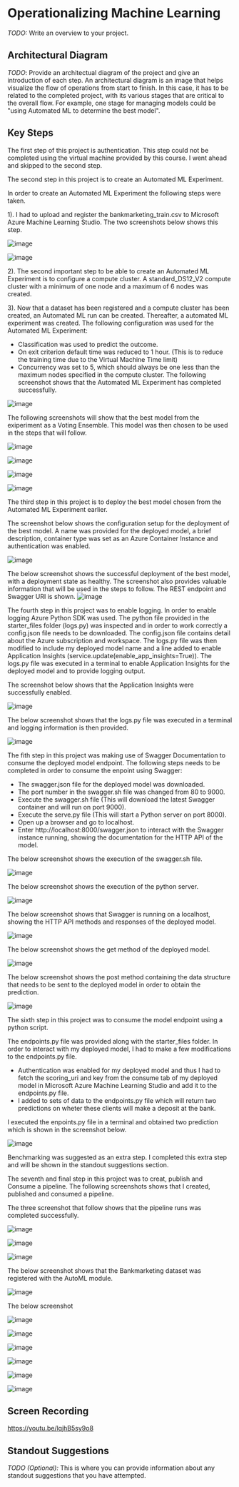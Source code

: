 # Operationalizing Machine Learning

*TODO:* Write an overview to your project.

## Architectural Diagram
*TODO*: Provide an architectual diagram of the project and give an introduction of each step. An architectural diagram is an image that helps visualize the flow of operations from start to finish. In this case, it has to be related to the completed project, with its various stages that are critical to the overall flow. For example, one stage for managing models could be "using Automated ML to determine the best model". 

## Key Steps
The first step of this project is authentication.  This step could not be completed using the virtual machine provided by this course.  I went ahead and skipped to the second step.

The second step in this project is to create an Automated ML Experiment.

In order to create an Automated ML Experiment the following steps were taken.

1). I had to upload and register the bankmarketing_train.csv to Microsoft Azure Machine Learning Studio.  The two screenshots below shows this step.

![image](https://user-images.githubusercontent.com/77330289/146927691-faec63e6-0612-4b44-8003-7eb2da178382.png)

![image](https://user-images.githubusercontent.com/77330289/146927731-2da425af-3247-4191-9c7c-57ce4f7049ae.png)

2).  The second important step to be able to create an Automated ML Experiment is to configure a compute cluster.  A standard_DS12_V2 compute cluster with a minimum of one node and a maximum of 6 nodes was created.

3).  Now that a dataset has been registered and a compute cluster has been created, an Automated ML run can be created.  Thereafter, a automated ML experiment was created.  The following configuration was used for the Automated ML Experiment:
- Classification was used to predict the outcome.
- On exit criterion default time was reduced to 1 hour. (This is to reduce the training time due to the Virtual Machine Time limit)
- Concurrency was set to 5, which should always be one less than the maximum nodes specified in the compute cluster.
The following screenshot shows that the Automated ML Experiment has completed successfully.

![image](https://user-images.githubusercontent.com/77330289/146929209-0c0af3d9-5950-47ea-804b-5c0561b3a677.png)

The following screenshots will show that the best model from the exiperiment as a Voting Ensemble.  This model was then chosen to be used in the steps that will follow.

![image](https://user-images.githubusercontent.com/77330289/146930181-8d6a7789-4173-4bd5-8de7-53f9bdd70b58.png)

![image](https://user-images.githubusercontent.com/77330289/146930231-69a377d1-0792-4b49-a258-3820788d22f6.png)

![image](https://user-images.githubusercontent.com/77330289/146930251-db7a9cb0-4db5-482f-bf75-f6b3f20a0a80.png)

![image](https://user-images.githubusercontent.com/77330289/146930268-6c296491-0078-4813-85d5-83cb44f3a0da.png)

The third step in this project is to deploy the best model chosen from the Automated ML Experiment earlier.

The screenshot below shows the configuration setup for the deployment of the best model.  A name was provided for the deployed model, a brief description, container type was set as an Azure Container Instance and authentication was enabled.

![image](https://user-images.githubusercontent.com/77330289/146930569-38fb6bb1-3098-441b-90d7-03c80b1c5ffd.png)

The below screenshot shows the successful deployment of the best model, with a deployment state as healthy.  The screenshot also provides valuable information that will be used in the steps to follow.  The REST endpoint and Swagger URI is shown.
![image](https://user-images.githubusercontent.com/77330289/146930549-64ed3fe2-e323-42bf-bd5e-bebd53a73ce6.png)

The fourth step in this project was to enable logging.  In order to enable logging Azure Python SDK was used.  The python file provided in the starter_files folder (logs.py) was inspected and in order to work correctly a config.json file needs to be downloaded.  The config.json file contains detail about the Azure subscription and workspace.  The logs.py file was then modified to include my deployed model name and a line added to enable Application Insights (service.update(enable_app_insights=True)).  The logs.py file was executed in a terminal to enable Application Insights for the deployed model and to provide logging output.

The screenshot below shows that the Application Insights were successfully enabled.

![image](https://user-images.githubusercontent.com/77330289/146931997-de856c76-9f80-4251-a37a-c0057140514d.png)

The below screenshot shows that the logs.py file was executed in a terminal and logging information is then provided.

![image](https://user-images.githubusercontent.com/77330289/146932839-65174e42-ee03-4168-96a9-007d74f15fe2.png)

The fith step in this project was making use of Swagger Documentation to consume the deployed model endpoint.  The following steps needs to be completed in order to consume the enpoint using Swagger:
- The swagger.json file for the deployed model was downloaded.
- The port number in the swagger.sh file was changed from 80 to 9000.
- Execute the swagger.sh file (This will download the latest Swagger container and will run on port 9000).
- Execute the serve.py file (This will start a Python server on port 8000).
- Open up a browser and go to localhost.
- Enter http://localhost:8000/swagger.json to interact with the Swagger instance running, showing the documentation for the HTTP API of the model.

The below screenshot shows the execution of the swagger.sh file.

![image](https://user-images.githubusercontent.com/77330289/146937430-5970e9ec-05d4-418f-82d9-f283c33dadb3.png)

The below screenshot shows the execution of the python server.

![image](https://user-images.githubusercontent.com/77330289/146937554-695eb7ab-b27e-4690-a493-aa7cdfbd4c35.png)

The below screenshot shows that Swagger is running on a localhost, showing the HTTP API methods and responses of the deployed model.

![image](https://user-images.githubusercontent.com/77330289/146935589-af4d40f5-7c9f-4d3d-8e69-834afa6be2ba.png)

The below screenshot shows the get method of the deployed model.

![image](https://user-images.githubusercontent.com/77330289/146935658-d6b02cff-a9f8-4cbc-9bb5-b16ccb4732dc.png)

The below screenshot shows the post method containing the data structure that needs to be sent to the deployed model in order to obtain the prediction.

![image](https://user-images.githubusercontent.com/77330289/146935816-207cdec2-7b28-40d3-8939-958cc093f475.png)

The sixth step in this project was to consume the model endpoint using a python script.

The endpoints.py file was provided along with the starter_files folder.  In order to interact with my deployed model, I had to make a few modifications to the endpoints.py file.
- Authentication was enabled for my deployed model and thus I had to fetch the scoring_uri and key from the consume tab of my deployed model in Microsoft Azure Machine Learning Studio and add it to the endpoints.py file.
- I added to sets of data to the endpoints.py file which will return two predictions on wheter these clients will make a deposit at the bank.

I executed the enpoints.py file in a terminal and obtained two prediction which is shown in the screenshot below.

![image](https://user-images.githubusercontent.com/77330289/146937239-cafbce2a-0c49-4b01-bcd3-afd7c12de78d.png)

Benchmarking was suggested as an extra step.  I completed this extra step and will be shown in the standout suggestions section.

The seventh and final step in this project was to creat, publish and Consume a pipeline.  The following screenshots shows that I created, published and consumed a pipeline.

The three screenshot that follow shows that the pipeline runs was completed successfully.

![image](https://user-images.githubusercontent.com/77330289/146941372-7d80f40c-eb14-4de2-827b-069173e8e5cc.png)

![image](https://user-images.githubusercontent.com/77330289/146941434-4c0fb68c-dcfc-4e06-94f6-b2df2022c685.png)

![image](https://user-images.githubusercontent.com/77330289/146941500-8fe9003e-2a5e-4e76-bb9a-5c722b047142.png)

The below screenshot shows that the Bankmarketing dataset was registered with the AutoML module.

![image](https://user-images.githubusercontent.com/77330289/146941538-54cb0bfc-b4df-4685-9f10-a1cd9f4d6cce.png)

The below screenshot

![image](https://user-images.githubusercontent.com/77330289/146941612-b8fd4c44-7a74-4f41-b08a-19a73ddedbfb.png)

![image](https://user-images.githubusercontent.com/77330289/146941783-d612f703-ab0d-4ddc-9f5b-c2bbcf3e89f6.png)

![image](https://user-images.githubusercontent.com/77330289/146941821-d90fdf6e-650e-4673-9119-8cd52a047695.png)

![image](https://user-images.githubusercontent.com/77330289/146941840-3b2439ba-73f2-46b5-8c4d-d562f5c84381.png)

![image](https://user-images.githubusercontent.com/77330289/146941927-e0efeb67-9ec2-429d-947e-5924b21b0a5a.png)

![image](https://user-images.githubusercontent.com/77330289/146941947-d4e2aec1-5db1-4d5c-a1e6-5224c8e7cc0c.png)












## Screen Recording
https://youtu.be/lqjhB5sy9o8

## Standout Suggestions
*TODO (Optional):* This is where you can provide information about any standout suggestions that you have attempted.
